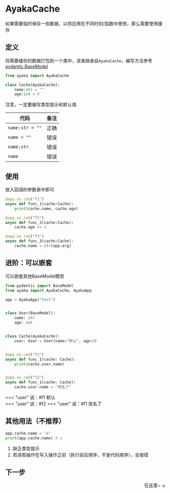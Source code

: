 # AyakaCache

如果需要临时保存一些数据，以供应用在不同时刻/函数中使用，那么需要使用缓存

## 定义

将需要缓存的数据打包到一个类中，该类继承自`AyakaCache`，编写方法参考[pydantic.BaseModel](https://docs.pydantic.dev/usage/models/)

```py
from ayaka import AyakaCache

class Cache(AyakaCache):
    name:str = ""
    age:int = 0
```

注意，一定要编写类型提示和默认值

| 代码            | 备注 |
| --------------- | ---- |
| `name:str = ""` | 正确 |
| `name = ""`     | 错误 |
| `name:str`      | 错误 |
| `name`          | 错误 |

## 使用

放入回调的参数表中即可

```py
@app.on_cmd("f1")
async def func_1(cache:Cache):
    print(cache.name, cache.age)

@app.on_cmd("f2")
async def func_2(cache:Cache):
    cache.age += 1

@app.on_cmd("f3")
async def func_3(cache:Cache):
    cache.name = str(app.arg)
```

## 进阶：可以嵌套

可以嵌套其他BaseModel模型

```py hl_lines="13"
from pydantic import BaseModel
from ayaka import AyakaCache, AyakaApp

app = AyakaApp("test")


class User(BaseModel):
    name: str
    age: int


class Cache(AyakaCache):
    user: User = User(name="默认", age=0)


@app.on_cmd("f1")
async def func_1(cache: Cache):
    print(cache.user.name)


@app.on_cmd("f2")
async def func_1(cache: Cache):
    cache.user.name = "改名了"
```

<div class="demo">
<<< "user" 说：#f1
默认
</div>


<div class="demo">
<<< "user" 说：#f2
<<< "user" 说：#f1
改名了
</div>


## 其他用法（不推荐）

```py
app.cache.name = "a"
print(app.cache.name) # a
```

1. 缺乏类型提示
2. 若读取操作在写入操作之前（执行前后顺序，不是代码顺序），会报错

## 下一步

<div align="right">
    在这里~ ↘
</div>

